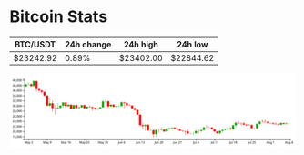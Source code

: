 # Bitcoin Stats

BTC/USDT|24h change|24h high|24h low|
|---|---|---|---|
|$23242.92|0.89%|$23402.00|$22844.62|

<img src="./chart.svg">
